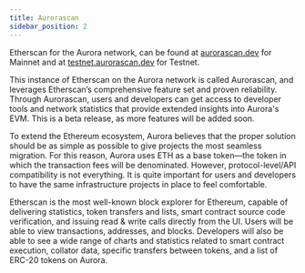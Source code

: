 ```yaml
---
title: Aurorascan
sidebar_position: 2
---
```


Etherscan for the Aurora network, can be found at [aurorascan.dev](https://aurorascan.dev/) for Mainnet and at [testnet.aurorascan.dev](https://testnet.aurorascan.dev/) for Testnet.

This instance of Etherscan on the Aurora network is called Aurorascan,
and leverages Etherscan’s comprehensive feature set and proven reliability.
Through Aurorascan, users and developers can get access to developer tools and network statistics that provide extended insights into Aurora's EVM.
This is a beta release, as more features will be added soon.

To extend the Ethereum ecosystem, Aurora believes that the proper solution
should be as simple as possible to give projects the most seamless migration.
For this reason, Aurora uses ETH as a base token—the token in which the transaction fees will be denominated.
However, protocol-level/API compatibility is not everything. It is quite important for users and developers to have the same infrastructure projects in place to feel comfortable.

Etherscan is the most well-known block explorer for Ethereum,
capable of delivering statistics, token transfers and lists, smart contract source code verification, and issuing read & write calls directly from the UI.
Users will be able to view transactions, addresses, and blocks.
Developers will also be able to see a wide range of charts and statistics related to smart contract execution, collator data, specific transfers between tokens, and a list of ERC-20 tokens on Aurora.
